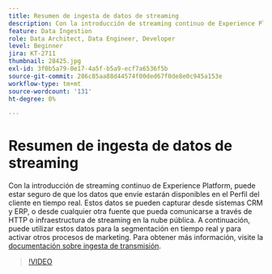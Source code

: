 ```yaml
---
title: Resumen de ingesta de datos de streaming
description: Con la introducción de streaming continuo de Experience Platform, puede estar seguro de que los datos que envíe estarán disponibles en el Perfil del cliente en tiempo real. Estos datos se pueden capturar desde sistemas CRM y ERP o desde cualquier otra fuente que pueda comunicarse a través de una infraestructura de streaming en la nube pública o HTTP.
feature: Data Ingestion
role: Data Architect, Data Engineer, Developer
level: Beginner
jira: KT-2711
thumbnail: 28425.jpg
exl-id: 3f0b5a79-0e17-4a5f-b5a9-ecf7a6536f5b
source-git-commit: 286c85aa88d44574f00ded67f0de8e0c945a153e
workflow-type: tm+mt
source-wordcount: '131'
ht-degree: 0%

---
```


# Resumen de ingesta de datos de streaming

Con la introducción de streaming continuo de Experience Platform, puede estar seguro de que los datos que envíe estarán disponibles en el Perfil del cliente en tiempo real. Estos datos se pueden capturar desde sistemas CRM y ERP, o desde cualquier otra fuente que pueda comunicarse a través de HTTP o infraestructura de streaming en la nube pública. A continuación, puede utilizar estos datos para la segmentación en tiempo real y para activar otros procesos de marketing. Para obtener más información, visite la [documentación sobre ingesta de transmisión](https://experienceleague.adobe.com/en/docs/experience-platform/ingestion/streaming/overview).

>[!VIDEO](https://video.tv.adobe.com/v/28425?learn=on&enablevpops)
